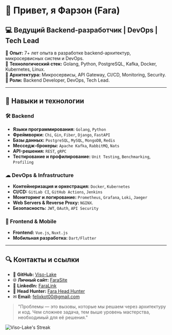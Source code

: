 # 👋 Привет, я Фарзон (Fara)  

## 💻 Ведущий Backend-разработчик | DevOps | Tech Lead

🔹 **Опыт:** 7+ лет опыта в разработке backend-архитектур, микросервисных систем и DevOps.  
🔹 **Технологический стек:** Golang, Python, PostgreSQL, Kafka, Docker, Kubernetes, Linux.  
🔹 **Архитектура:** Микросервисы, API Gateway, CI/CD, Monitoring, Security.  
🔹 **Роли:** Backend Developer, DevOps, Tech Lead.  

---

## 🚀 Навыки и технологии

### 🛠 Backend
- **Языки программирования:** `Golang`, `Python`
- **Фреймворки:** `Chi`, `Gin`, `Fiber`, `Django`, `FastAPI`
- **Базы данных:** `PostgreSQL`, `MySQL`, `MongoDB`, `Redis`
- **Месседж-брокеры:** `Apache Kafka`, `RabbitMQ`, `Nats`
- **API-решения:** `REST`, `gRPC`
- **Тестирование и профилирование:** `Unit Testing`, `Benchmarking`, `Profiling`

### ☁ DevOps & Infrastructure
- **Контейнеризация и оркестрация:** `Docker`, `Kubernetes`
- **CI/CD:** `GitLab CI`, `GitHub Actions`, `Jenkins`
- **Мониторинг и логирование:** `Prometheus`, `Grafana`, `Loki`, `Jaeger`
- **Web Servers & Reverse Proxy:** `NGINX`.
- **Безопасность:** `JWT`, `OAuth`, `API Security`

### 📱 Frontend & Mobile
- **Frontend:** `Vue.js`, `Nuxt.js`
- **Мобильная разработка:** `Dart/Flutter`

---

## 🔍 Контакты и ссылки
- 🔗 **GitHub:** [Viso-Lake](https://github.com/Viso-Lake)
- 🌐 **Личный сайт:** [FaraSite](https://fara.rushcode.ru)
- 💼 **LinkedIn:** [FaraLink](https://www.linkedin.com/in/devfara/)
- 💼 **Head Hunter:** [Fara Head Hunter](https://hh.ru/applicant/resumes/view?resume=dd420821ff0c4e7d530039ed1f644e354b3733)
- ✉ **Email:** felixkot00@gmail.com

> "Проблемы — это вызовы, которые мы решаем через архитектуру и код. Чем сложнее задача, тем выше уровень мастерства, необходимый для её решения."

![Viso-Lake's Streak](https://github-readme-streak-stats.herokuapp.com/?user=Viso-Lake&theme=radical&hide_border=false)
